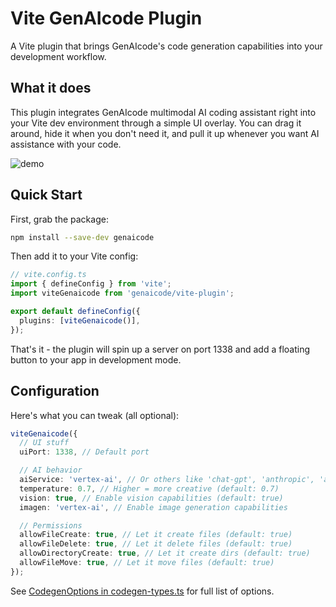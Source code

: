 # Vite GenAIcode Plugin

A Vite plugin that brings GenAIcode's code generation capabilities into your development workflow.

## What it does

This plugin integrates GenAIcode multimodal AI coding assistant right into your Vite dev environment through a simple UI overlay. You can drag it around, hide it when you don't need it, and pull it up whenever you want AI assistance with your code.

![demo](media/demo-for-readme.gif 'demo')

## Quick Start

First, grab the package:

```bash
npm install --save-dev genaicode
```

Then add it to your Vite config:

```typescript
// vite.config.ts
import { defineConfig } from 'vite';
import viteGenaicode from 'genaicode/vite-plugin';

export default defineConfig({
  plugins: [viteGenaicode()],
});
```

That's it - the plugin will spin up a server on port 1338 and add a floating button to your app in development mode.

## Configuration

Here's what you can tweak (all optional):

```typescript
viteGenaicode({
  // UI stuff
  uiPort: 1338, // Default port

  // AI behavior
  aiService: 'vertex-ai', // Or others like 'chat-gpt', 'anthropic', 'ai-studio', or custom
  temperature: 0.7, // Higher = more creative (default: 0.7)
  vision: true, // Enable vision capabilities (default: true)
  imagen: 'vertex-ai', // Enable image generation capabilities

  // Permissions
  allowFileCreate: true, // Let it create files (default: true)
  allowFileDelete: true, // Let it delete files (default: true)
  allowDirectoryCreate: true, // Let it create dirs (default: true)
  allowFileMove: true, // Let it move files (default: true)
});
```

See [CodegenOptions in codegen-types.ts](../main/codegen-types.ts) for full list of options.
